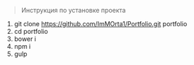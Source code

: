 > Инструкция по установке проекта

1. git clone https://github.com/ImMOrta1/Portfolio.git portfolio
2. cd portfolio
3. bower i
4. npm i
5. gulp